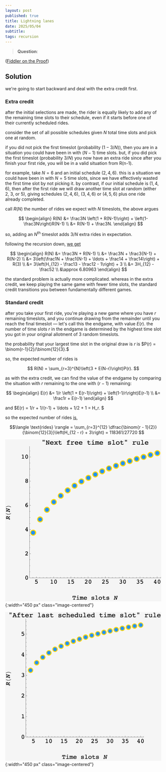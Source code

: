 ```yaml
---
layout: post
published: true
title: Lightning lanes
date: 2025/05/04
subtitle: 
tags: recursion
---
```


>**Question**:

<!--more-->

([Fiddler on the Proof](URL))

## Solution

we're going to start backward and deal with the extra credit first.

### Extra credit

after the initial selections are made, the rider is equally likely to add any of the remaining time slots to their schedule, even if it starts before one of their currently scheduled rides.

consider the set of all possible schedules given $N$ total time slots and pick one at random. 

if you did not pick the first timeslot (probability $(1-3/N)$), then you are in a situation you could have been in with $(N-1)$ time slots. but, if you did pick the first timeslot (probability $3/N$) you now have an extra ride since after you finish your first ride, you will be in a valid situation from R(n-1).

for example, take $N=6$ and an initial schedule $(2,4,6).$ this is a situation we could have been in with $N=5$ time slots, since we have effectively wasted the first time slot by not picking it. by contrast, if our initial schedule is $(1,4,6)$, then after the first ride we will draw another time slot at random (either $2$, $3$, or $5$), giving schedules $(2,4,6)$, $(3,4,6)$ or $(4,5,6)$ plus one ride already completed.

call $R(N)$ the number of rides we expect with $N$ timeslots, the above argues

$$ 
  \begin{align}
    R(N) &= \frac3N \left(1 + R(N-1)\right) + \left(1-\frac3N\right)R(N-1) \\
         &= R(N-1) + \frac3N.
  \end{align} 
$$

so, adding an $N^\text{th}$ timeslot adds $3/N$ extra rides in expectation.

following the recursion down, [we get](https://www.wolframalpha.com/input?i=3+harmonicnumber%2812%29+-+5%2F2)

$$ 
  \begin{align}
    R(N) &= \frac3N + R(N-1) \\
         &= \frac3N + \frac3{N-1} + R(N-2) \\
         &= 3\left(\frac1N + \frac1{N-1} + \ldots + \frac14 + \frac14\right) + R(3) \\
         &= 3\left(H_{12} - \frac13 - \frac12 - 1\right) + 3 \\
         &= 3H_{12} - \frac52 \\
         &\approx 6.80963
  \end{align}
$$

the standard problem is actually more complicated. whereas in the extra credit, we keep playing the same game with fewer time slots, the standard credit transitions you between fundamentally different games.

### Standard credit

after you take your first ride, you're playing a new game where you have $r$ remaining timeslots, and you continue drawing from the remainder until you reach the final timeslot — let's call this the endgame, with value $E(r)$. the number of time slots $r$ in the endgame is determined by the highest time slot you got in your original allotment of $3$ random timeslots. 

the probability that your largest time slot in the original draw is $r$ is $P(r) = \binom{r-1}{2}/\binom{12}{3}.$

so, the expected number of rides is

$$ R(N) = \sum_{r=3}^{N}\left(3 + E(N-r)\right)P(r). $$

as with the extra credit, we can find the value of the endgame by comparing the situation with $r$ remaining to the one with $(r-1)$ remaining:

$$ 
  \begin{align}
    E(r) &= 1/r \left(1 + E(r-1)\right) + \left(1-1/r\right)E(r-1) \\
                      &= \frac1r + E(r-1)
  \end{align}
$$

and $E(r) = 1/r + 1/(r-1) + \ldots + 1/2 + 1 = H_r. $

so the expected number of rides [is](https://www.wolframalpha.com/input?i=sum_%7Br%3D3%7D%5E%7B12%7D%28binomial%28r-1%2C2%29%2Fbinomial%2812%2C3%29%283+%2B+harmonicnumber%2812-r%29%29%29), 

$$\langle \text{rides} \rangle = \sum_{r=3}^{12} \dfrac{\binom{r - 1}{2}}{\binom{12}{3}}\left(H_{12 - r} + 3\right) = 118361/27720 $$


![](/img/2025-05-04-fiddler-lightning-lane-next-free.png){:width="450 px" class="image-centered"}

![](/img/2025-05-04-fiddler-lightning-lane-after-last.png){:width="450 px" class="image-centered"}



<br>
